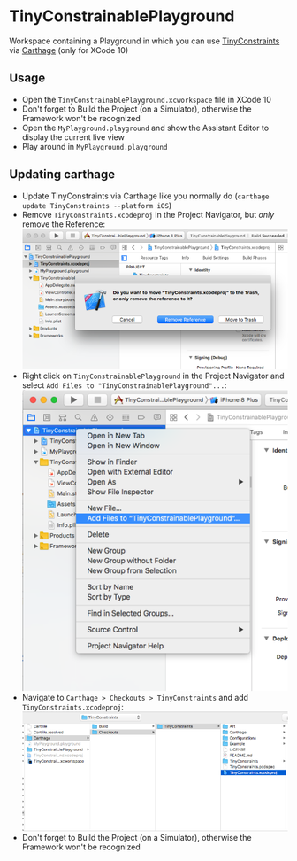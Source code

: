 # TinyConstrainablePlayground
Workspace containing a Playground in which you can use [TinyConstraints](https://github.com/roberthein/TinyConstraints) via [Carthage](https://github.com/Carthage/Carthage) (only for XCode 10)

## Usage
- Open the `TinyConstrainablePlayground.xcworkspace` file in XCode 10
- Don't forget to Build the Project (on a Simulator), otherwise the Framework won't be recognized
- Open the `MyPlayground.playground` and show the Assistant Editor to display the current live view
- Play around in `MyPlayground.playground`

## Updating carthage
- Update TinyConstraints via Carthage like you normally do (`carthage update TinyConstraints --platform iOS`)
- Remove `TinyConstraints.xcodeproj` in the Project Navigator, but *only* remove the Reference:
![image](readmeFiles/removeReference.png)
- Right click on `TinyConstrainablePlayground` in the Project Navigator and select `Add Files to "TinyConstrainablePlayground"...`:
![image](readmeFiles/addFiles.png)
- Navigate to `Carthage > Checkouts > TinyConstraints` and add `TinyConstraints.xcodeproj`:
![image](readmeFiles/navigate.png)
- Don't forget to Build the Project (on a Simulator), otherwise the Framework won't be recognized


